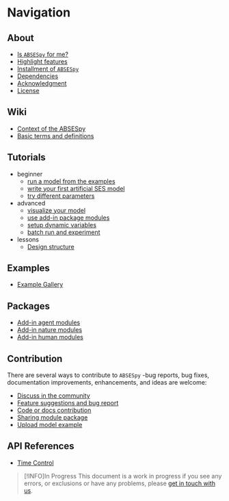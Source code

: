 # Navigation
## About
- [Is `ABSESpy` for me?](home/audience.md)
- [Highlight features](home/features.md)
- [Installment of `ABSESpy`](home/install.md)
- [Dependencies](home/dependencies.md)
- [Acknowledgment](home/features.md)
- [License](home/license.md)

## Wiki
- [Context of the ABSESpy](wiki/about.md)
- [Basic terms and definitions](wiki/background.md)

## Tutorials

- beginner
	- [run a model from the examples](tutorial/beginner/use_example.md)
	- [write your first artificial SES model](tutorial/beginner/write_example.md)
	- [try different parameters](tutorial/beginner/setup_parameters.md)
- advanced
	- [visualize your model](tutorial/advanced/visualize.md)
	- [use add-in package modules](tutorial/advanced/add_modules.md)
	- [setup dynamic variables](tutorial/advanced/dynamic_variable.md)
	- [batch run and experiment](tutorial/advanced/batch_run.md)
 - lessons
	 - [Design structure](tutorial/lessons/design.md)
## Examples

- [Example Gallery](examples/gallery.md)
## Packages

- [Add-in agent modules](packages/agent.md)
- [Add-in nature modules](packages/nature.md)
- [Add-in human modules](packages/human.md)

## Contribution

There are several ways to contribute to `ABSESpy` -bug reports, bug fixes, documentation improvements, enhancements, and ideas are welcome:
- [Discuss in the community](contribution/community.md)
- [Feature suggestions and bug report](contribution/suggestions.md)
- [Code or docs contribution](contribution/contribution.md)
- [Sharing module package](contribution/packages.md)
- [Upload model example](contribution/examples.md)
## API References

- [Time Control](api/time.md)

> [!INFO]In Progress
> This document is a work in progress if you see any errors, or exclusions or have any problems, please [get in touch with us](https://github.com/SongshGeo/ABSESpy/issues).
